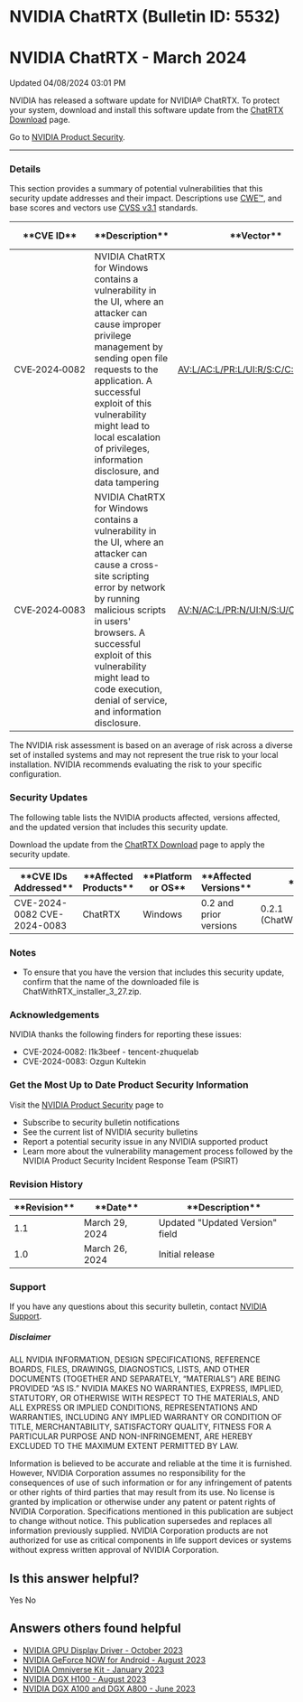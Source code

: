 # NVIDIA ChatRTX (Bulletin ID: 5532)



 NVIDIA ChatRTX - March 2024
==============================================




 Updated 04/08/2024 03:01 PM



NVIDIA has released a software update for NVIDIA® ChatRTX. To protect your system, download and install this software update from the [ChatRTX Download](https://www.nvidia.com/en-us/ai-on-rtx/chatrtx/) page.


Go to [NVIDIA Product Security](https://www.nvidia.com/security/).






---




### Details


This section provides a summary of potential vulnerabilities that this security update addresses and their impact. Descriptions use [CWE™](https://cwe.mitre.org/), and base scores and vectors use [CVSS v3.1](https://www.first.org/cvss/specification-document) standards.




| \*\*CVE ID\*\* | \*\*Description\*\* | \*\*Vector\*\* | \*\*Base Score\*\* | \*\*Severity\*\* | \*\*CWE\*\* | \*\*Impacts\*\* |
| --- | --- | --- | --- | --- | --- | --- |
| CVE‑2024‑0082 | NVIDIA ChatRTX for Windows contains a vulnerability in the UI, where an attacker can cause improper privilege management by sending open file requests to the application. A successful exploit of this vulnerability might lead to local escalation of privileges, information disclosure, and data tampering | [AV:L/AC:L/PR:L/UI:R/S:C/C:H/I:H/A:H](https://nvd.nist.gov/vuln-metrics/cvss/v3-calculator?vector=AV:L/AC:L/PR:L/UI:R/S:C/C:H/I:H/A:H) | 8.2 | High | [CWE-269](https://cwe.mitre.org/data/definitions/269.html) | Privilege escalation, information disclosure, data tampering |
| CVE‑2024‑0083 | NVIDIA ChatRTX for Windows contains a vulnerability in the UI, where an attacker can cause a cross-site scripting error by network by running malicious scripts in users' browsers. A successful exploit of this vulnerability might lead to code execution, denial of service, and information disclosure. | [AV:N/AC:L/PR:N/UI:N/S:U/C:L/I:N/A:L](https://nvd.nist.gov/vuln-metrics/cvss/v3-calculator?vector=AV:N/AC:L/PR:N/UI:N/S:U/C:L/I:N/A:L) | 6.5 | Medium | [CWE-79](https://cwe.mitre.org/data/definitions/79.html) | Code execution, denial of service, information disclosure |


The NVIDIA risk assessment is based on an average of risk across a diverse set of installed systems and may not represent the true risk to your local installation. NVIDIA recommends evaluating the risk to your specific configuration.


### Security Updates


The following table lists the NVIDIA products affected, versions affected, and the updated version that includes this security update.


Download the update from the [ChatRTX Download](https://www.nvidia.com/en-us/ai-on-rtx/chatrtx/) page to apply the security update.




| \*\*CVE IDs Addressed\*\* | \*\*Affected Products\*\* | \*\*Platform or OS\*\* | \*\*Affected Versions\*\* | \*\*Updated Version\*\* |
| --- | --- | --- | --- | --- |
| CVE-2024-0082 CVE-2024-0083 | ChatRTX | Windows | 0.2 and prior versions | 0.2.1 (ChatWithRTX\\_installer\\_3\\_27.zip) |


### Notes


* To ensure that you have the version that includes this security update, confirm that the name of the downloaded file is ChatWithRTX\_installer\_3\_27.zip.


### Acknowledgements


NVIDIA thanks the following finders for reporting these issues:


* CVE-2024‑0082: l1k3beef - tencent-zhuquelab
* CVE-2024-0083: Ozgun Kultekin


### Get the Most Up to Date Product Security Information


Visit the [NVIDIA Product Security](https://www.nvidia.com/security) page to


* Subscribe to security bulletin notifications
* See the current list of NVIDIA security bulletins
* Report a potential security issue in any NVIDIA supported product
* Learn more about the vulnerability management process followed by the NVIDIA Product Security Incident Response Team (PSIRT)


### Revision History








| \*\*Revision\*\* | \*\*Date\*\* | \*\*Description\*\* |
| --- | --- | --- |
| 1.1 | March 29, 2024 | Updated "Updated Version" field |
| 1.0 | March 26, 2024 | Initial release |


### Support


If you have any questions about this security bulletin, contact [NVIDIA Support](https://www.nvidia.com/object/support.html).


##### Disclaimer


ALL NVIDIA INFORMATION, DESIGN SPECIFICATIONS, REFERENCE BOARDS, FILES, DRAWINGS, DIAGNOSTICS, LISTS, AND OTHER DOCUMENTS (TOGETHER AND SEPARATELY, “MATERIALS”) ARE BEING PROVIDED “AS IS.” NVIDIA MAKES NO WARRANTIES, EXPRESS, IMPLIED, STATUTORY, OR OTHERWISE WITH RESPECT TO THE MATERIALS, AND ALL EXPRESS OR IMPLIED CONDITIONS, REPRESENTATIONS AND WARRANTIES, INCLUDING ANY IMPLIED WARRANTY OR CONDITION OF TITLE, MERCHANTABILITY, SATISFACTORY QUALITY, FITNESS FOR A PARTICULAR PURPOSE AND NON-INFRINGEMENT, ARE HEREBY EXCLUDED TO THE MAXIMUM EXTENT PERMITTED BY LAW.


Information is believed to be accurate and reliable at the time it is furnished. However, NVIDIA Corporation assumes no responsibility for the consequences of use of such information or for any infringement of patents or other rights of third parties that may result from its use. No license is granted by implication or otherwise under any patent or patent rights of NVIDIA Corporation. Specifications mentioned in this publication are subject to change without notice. This publication supersedes and replaces all information previously supplied. NVIDIA Corporation products are not authorized for use as critical components in life support devices or systems without express written approval of NVIDIA Corporation.










Is this answer helpful?
-----------------------



Yes
No







Answers others found helpful
----------------------------


* [ NVIDIA GPU Display Driver - October 2023](/app/answers/detail/a_id/5491/related/1)
* [ NVIDIA GeForce NOW for Android - August 2023](/app/answers/detail/a_id/5476/related/1)
* [ NVIDIA Omniverse Kit - January 2023](/app/answers/detail/a_id/5418/related/1)
* [ NVIDIA DGX H100 - August 2023](/app/answers/detail/a_id/5473/related/1)
* [ NVIDIA DGX A100 and DGX A800 - June 2023](/app/answers/detail/a_id/5461/related/1)








